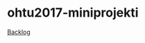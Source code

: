 # ohtu2017-miniprojekti

[Backlog](https://docs.google.com/spreadsheets/d/15L0jkI4aUTAlSz5wAOpp7wbPSEIVxaG1op6_wA98RLQ/edit?usp=sharing)